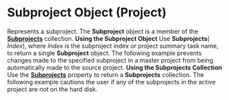 
# Subproject Object (Project)



Represents a subproject. The  **Subproject** object is a member of the **[Subprojects](15688529-6d9c-6429-0d22-a5a16c033dcc.md)** collection.
 **Using the Subproject Object**
Use  **Subprojects**( _Index_), where  _Index_ is the subproject index or project summary task name, to return a single **Subproject** object. The following example prevents changes made to the specified subproject in a master project from being automatically made to the source project.
 **Using the Subprojects Collection**
Use the  **[Subprojects](e4b143fb-3da7-69bd-6535-5604c2cc2dc0.md)** property to return a **Subprojects** collection. The following example cautions the user if any of the subprojects in the active project are not on the hard disk.
